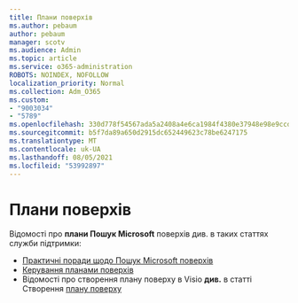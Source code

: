 ```yaml
---
title: Плани поверхів
ms.author: pebaum
author: pebaum
manager: scotv
ms.audience: Admin
ms.topic: article
ms.service: o365-administration
ROBOTS: NOINDEX, NOFOLLOW
localization_priority: Normal
ms.collection: Adm_O365
ms.custom:
- "9003034"
- "5789"
ms.openlocfilehash: 330d778f54567ada5a2408a4e6ca1984f4380e37948e98e9ccda7c3f1c8cb30d
ms.sourcegitcommit: b5f7da89a650d2915dc652449623c78be6247175
ms.translationtype: MT
ms.contentlocale: uk-UA
ms.lasthandoff: 08/05/2021
ms.locfileid: "53992897"
---
```

# <a name="floor-plans"></a>Плани поверхів

Відомості про **плани Пошук Microsoft** поверхів див. в таких статтях служби підтримки:
- [Практичні поради щодо Пошук Microsoft поверхів](https://docs.microsoft.com/microsoftsearch/floorplans-bestpractices)  
- [Керування планами поверхів](https://docs.microsoft.com/microsoftsearch/manage-floorplans)  
- Відомості про створення плану поверху в Visio **див.** в статті Створення [плану поверху](https://support.office.com/article/create-a-floor-plan-ec17da08-64aa-4ead-9b9b-35e821645791)
